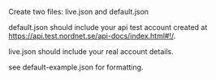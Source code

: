 Create two files: live.json and default.json

default.json should include your api test account created at https://api.test.nordnet.se/api-docs/index.html#!/.

live.json should include your real account details.

see default-example.json for formatting.
